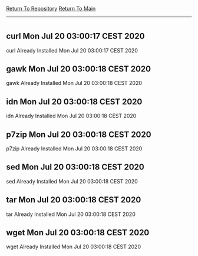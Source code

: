 [Return To Repository](https://github.com/bast69/piholeparser/)
[Return To Main](https://github.com/bast69/piholeparser/blob/master/RecentRunLogs/Mainlog.md)
____________________________________
# 
## curl Mon Jul 20 03:00:17 CEST 2020
curl Already Installed Mon Jul 20 03:00:17 CEST 2020
## gawk Mon Jul 20 03:00:18 CEST 2020
gawk Already Installed Mon Jul 20 03:00:18 CEST 2020
## idn Mon Jul 20 03:00:18 CEST 2020
idn Already Installed Mon Jul 20 03:00:18 CEST 2020
## p7zip Mon Jul 20 03:00:18 CEST 2020
p7zip Already Installed Mon Jul 20 03:00:18 CEST 2020
## sed Mon Jul 20 03:00:18 CEST 2020
sed Already Installed Mon Jul 20 03:00:18 CEST 2020
## tar Mon Jul 20 03:00:18 CEST 2020
tar Already Installed Mon Jul 20 03:00:18 CEST 2020
## wget Mon Jul 20 03:00:18 CEST 2020
wget Already Installed Mon Jul 20 03:00:18 CEST 2020
